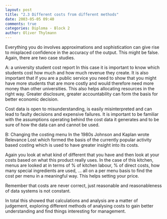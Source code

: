 ```yaml
---
layout: post
title: "2.3 Different costs from different methods"
date: 2003-05-05 09:40
comments: true
categories: Diploma - Block 2
author: Oliver Thylmann
---
```



Everything you do involves approximations and sophistication can give rise to misplaced confidence in the accuracy of the output. This might be false. Again, there are two case studies.





A: a university student cost report
In this case it is important to know which students cost how much and how much revenue they create. It is also important that if you are a public service you need to show that you might have more students that are more costly and would therefore need more money than other universities. This also helps allocating resources in the right way. Greater disclosure, greater accountability can form the basis for better economic decision.

Cost data is open to misunderstanding, is easily misinterpreted and can lead to faulty decisions and expensive failures. It is important to be familiar with the assumptions operating behind the cost data it generates and to be sure of how the data can and cannot be used.

B: Changing the costing menu
In the 1980s Johnson and Kaplan wrote Relevance Lost which formed the basis of the currently popular activity based costing which is used to have greater insight into its costs.

Again you look at what kind of different that you have and then look at your costs based on what this product really uses. In the case of this kitchen, menus are looked at in terms of % of kitchen labour, % of direct costs, how many special ingredients are used, … all on a per menu basis to find the cost per menu in a meaningful way. This helps setting your price.

Remember that costs are never correct, just reasonable and reasonableness of data systems is not constant. 

In total this showed that calculations and analysis are a matter of judgement, exploring different methods of analysing costs to gain better understanding and find things interesting for management.


